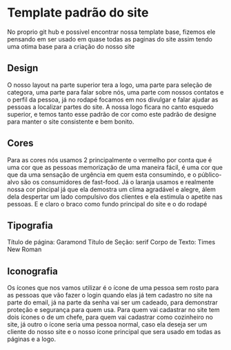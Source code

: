 # Template padrão do site

No proprio git hub e possivel encontrar nossa template base, fizemos ele pensando em ser usado em quase todas as paginas do site assim tendo uma otima base para a criação do nosso site 

## Design

O nosso layout na parte superior tera a logo, uma parte para seleção de categora, uma parte para falar sobre nós, uma parte com nossos contatos e o perfil da pessoa, já no rodapé focamos em nos divulgar e falar ajudar as pessoas a localizar partes do site. A nossa logo ficara no canto esquedo superior, e temos tanto esse padrão de cor como este padrão de designe para manter o site consistente e bem bonito. 

## Cores

Para as cores nós usamos 2 principalmente o vermelho por conta que é uma cor que as pessoas memorização de uma maneira fácil, é uma cor que que da uma sensação de urgência em quem esta consumindo, e o público-alvo são os consumidores de fast-food. Já o laranja usamos e realmente nossa cor pincipal já que ela demostra um clima agradável e alegre, álem dela despertar um lado compulsivo dos clientes e ela estimula o apetite nas pessoas. E e claro o braco como fundo principal do site e o do rodapé


## Tipografia

Título de página: Garamond 
Título de Seção: serif
Corpo de Texto: Times New Roman


## Iconografia

Os ícones que nos vamos utilizar é o ícone de uma pessoa sem rosto para as pessoas que vão fazer o login quando elas já tem cadastro no site na parte do email, já na parte da senha vai ser um cadeado, para demonstrar proteção e segurança para quem usa. Para quem vai cadastrar no site tem dois ícones o de um chefe, para quem vai cadastrar como cozinheiro no site, já outro o ícone seria uma pessoa normal, caso ela deseja ser um cliente do nosso site e o nosso ícone principal que sera usado em todas as páginas e a logo.
